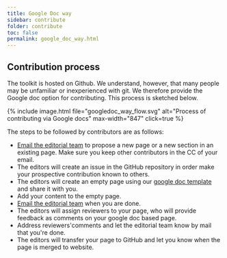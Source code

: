 ```yaml
---
title: Google Doc way
sidebar: contribute
folder: contribute
toc: false
permalink: google_doc_way.html
---
```



## Contribution process

The toolkit is hosted on Github. We understand, however, that many people may be unfamiliar or inexperienced with git. We therefore provide the Google doc option for contributing. This process is sketched below.

{% include image.html file="googledoc_way_flow.svg" alt="Process of contributing via Google docs" max-width="847" click=true  %}


The steps to be followed by contributors are as follows:
* [Email the editorial team](mailto:enquiries@rdm.elixir-europe.org) to propose a new page or a new section in an existing page. Make sure you keep other contributors in the CC of your email.
* The editors will create an issue in the GitHub repository in order make your prospective contribution known to others.  
* The editors will create an empty page using our [google doc template](https://docs.google.com/document/d/1gYS3vjiCIBQv5p3Fn8_d97qfIHRLbwUyMadnkaEGa1I/edit?usp=sharing) and share it with you.
* Add your content to the empty page.
* [Email the editorial team](mailto:enquiries@rdm.elixir-europe.org) when you are done.
* The editors will assign reviewers to your page, who will provide feedback as comments on your google doc based page.
* Address reviewers'comments and let the editorial team know by mail that you're done.
* The editors will transfer your page to GitHub and let you know when the page is merged to website.


